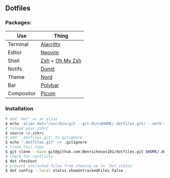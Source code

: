 ## Dotfiles

### Packages:
| Use        | Thing                                                      |
|------------|------------------------------------------------------------|
| Terminal   | [Alacritty](https://github.com/alacritty/alacritty)        |
| Editor     | [Neovim](https://neovim.io)                                |
| Shell      | [Zsh](https://www.zsh.org) + [Oh My Zsh](https://ohmyz.sh) |
| Notifs     | [Dunst](https://dunst-project.org)                         |
| Theme      | [Nord](https://nordtheme.com)                              |
| Bar        | [Polybar](https://polybar.github.io)                       |
| Compositor | [Picom](https://github.com/yshui/picom)                    |

### Installation
```bash
# add 'dot' as an alias
$ echo 'alias dot="/usr/bin/git --git-dir=$HOME/.dotfiles.git/ --work-tree=$HOME"' >> $HOME/.zshrc
# reload your zshrc
$ source ~/.zshrc
# add '.dotfiles.git' to gitignore
$ echo ".dotfiles.git" >> .gitignore
# clone this repo
$ git clone --bare git@github.com:Benricheson101/dotfiles.git $HOME/.dotfiles.git
# check for conflicts
$ dot checkout
# prevent untracked files from showing up in `dot status`
$ dot config --local status.showUntrackedFiles false
```
